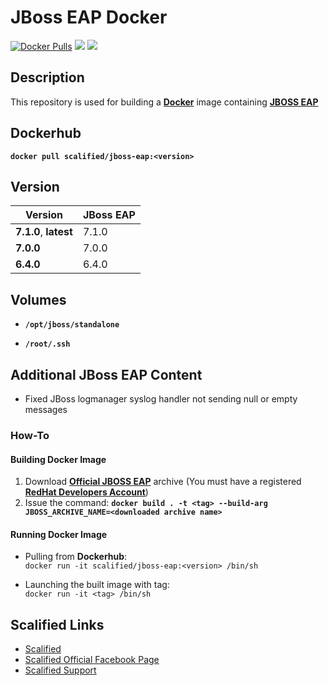 # JBoss EAP Docker #

[![Docker Pulls](https://img.shields.io/docker/pulls/scalified/jboss-eap.svg)](https://hub.docker.com/r/scalified/jboss-eap)
[![](https://images.microbadger.com/badges/image/scalified/jboss-eap.svg)](https://microbadger.com/images/scalified/jboss-eap)
[![](https://images.microbadger.com/badges/version/scalified/jboss-eap.svg)](https://microbadger.com/images/scalified/jboss-eap)

## Description

This repository is used for building a [**Docker**](https://www.docker.com) image containing [**JBOSS EAP**](https://developers.redhat.com/products/eap/overview)

## Dockerhub

**`docker pull scalified/jboss-eap:<version>`**

## Version

| Version                | JBoss EAP |
|------------------------|-----------|
| **7.1.0**, **latest**  | 7.1.0     |
| **7.0.0**              | 7.0.0     |
| **6.4.0**              | 6.4.0     |

## Volumes

* **`/opt/jboss/standalone`**

* **`/root/.ssh`**

## Additional JBoss EAP Content

* Fixed JBoss logmanager syslog handler not sending null or empty messages

### How-To

#### Building Docker Image

1. Download [**Official JBOSS EAP**](https://developers.redhat.com/products/eap/download/) archive (You must have a registered [**RedHat Developers Account**](https://developers.redhat.com))
2. Issue the command:
   **`docker build . -t <tag> --build-arg JBOSS_ARCHIVE_NAME=<downloaded archive name>`**

#### Running Docker Image

* Pulling from **Dockerhub**:  
  `docker run -it scalified/jboss-eap:<version> /bin/sh`

* Launching the built image with <tag> tag:  
  `docker run -it <tag> /bin/sh`

## Scalified Links

* [Scalified](http://www.scalified.com)
* [Scalified Official Facebook Page](https://www.facebook.com/scalified)
* <a href="mailto:info@scalified.com?subject=[JBoss EAP Docker Image]: Proposals And Suggestions">Scalified Support</a>

